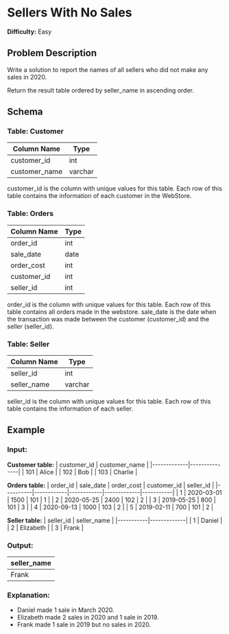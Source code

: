# Sellers With No Sales

**Difficulty:** Easy

## Problem Description

Write a solution to report the names of all sellers who did not make any sales in 2020.

Return the result table ordered by seller_name in ascending order.

## Schema

### Table: Customer

| Column Name   | Type    |
|---------------|---------|
| customer_id   | int     |
| customer_name | varchar |

customer_id is the column with unique values for this table.
Each row of this table contains the information of each customer in the WebStore.

### Table: Orders

| Column Name | Type |
|-------------|------|
| order_id    | int  |
| sale_date   | date |
| order_cost  | int  |
| customer_id | int  |
| seller_id   | int  |

order_id is the column with unique values for this table.
Each row of this table contains all orders made in the webstore.
sale_date is the date when the transaction was made between the customer (customer_id) and the seller (seller_id).

### Table: Seller

| Column Name | Type    |
|-------------|---------|
| seller_id   | int     |
| seller_name | varchar |

seller_id is the column with unique values for this table.
Each row of this table contains the information of each seller.

## Example

### Input:

**Customer table:**
| customer_id | customer_name |
|-------------|---------------|
| 101         | Alice         |
| 102         | Bob           |
| 103         | Charlie       |

**Orders table:**
| order_id | sale_date  | order_cost | customer_id | seller_id |
|----------|------------|------------|-------------|-----------|
| 1        | 2020-03-01 | 1500       | 101         | 1         |
| 2        | 2020-05-25 | 2400       | 102         | 2         |
| 3        | 2019-05-25 | 800        | 101         | 3         |
| 4        | 2020-09-13 | 1000       | 103         | 2         |
| 5        | 2019-02-11 | 700        | 101         | 2         |

**Seller table:**
| seller_id | seller_name |
|-----------|-------------|
| 1         | Daniel      |
| 2         | Elizabeth   |
| 3         | Frank       |

### Output:
| seller_name |
|-------------|
| Frank       |

### Explanation:
- Daniel made 1 sale in March 2020.
- Elizabeth made 2 sales in 2020 and 1 sale in 2019.
- Frank made 1 sale in 2019 but no sales in 2020.
